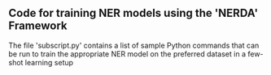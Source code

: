 ## Code for training NER models using the 'NERDA' Framework

The file 'subscript.py' contains a list of sample Python commands that can be run to train the appropriate NER model on the preferred dataset in a few-shot learning setup
